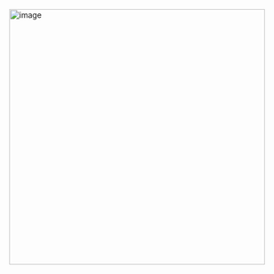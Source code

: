 
<img width="461" alt="image" src="https://user-images.githubusercontent.com/102294177/225003147-080edbfd-b0d6-417b-a954-746c49b6ac35.png">
